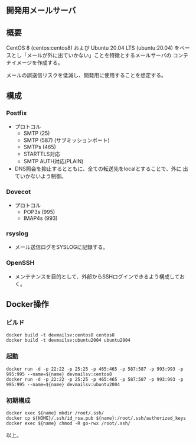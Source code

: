 開発用メールサーバ
--------------------

## 概要
CentOS 8 (centos:centos8) および Ubuntu 20.04 LTS (ubuntu:20.04)
をベースとし「メールが外に出ていかない」ことを特徴とするメールサーバの
コンテナイメージを作成する。

メールの誤送信リスクを低減し、開発用に使用することを想定する。

## 構成
### Postfix
- プロトコル
  - SMTP (25)
  - SMTP (587) (サブミッションポート)
  - SMTPs (465)
  - STARTTLS対応
  - SMTP AUTH対応(PLAIN)
- DNS照会を抑止するとともに、全ての転送先をlocalとすることで、外に
  出ていかないよう制御。

### Dovecot
- プロトコル
  - POP3s (995)
  - IMAP4s (993)

### rsyslog
- メール送信ログをSYSLOGに記録する。

### OpenSSH
- メンテナンスを目的として、外部からSSHログインできるよう構成しておく。

## Docker操作
### ビルド
    docker build -t devmailsv:centos8 centos8
    docker build -t devmailsv:ubuntu2004 ubuntu2004

### 起動
    docker run -d -p 22:22 -p 25:25 -p 465:465 -p 587:587 -p 993:993 -p 995:995 --name=${name} devmailsv:centos8
    docker run -d -p 22:22 -p 25:25 -p 465:465 -p 587:587 -p 993:993 -p 995:995 --name=${name} devmailsv:ubuntu2004

### 初期構成
    docker exec ${name} mkdir /root/.ssh/
    docker cp ${HOME}/.ssh/id_rsa.pub ${name}:/root/.ssh/authorized_keys
    docker exec ${name} chmod -R go-rwx /root/.ssh/

以上。
